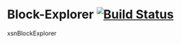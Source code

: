 # Block-Explorer [![Build Status](https://travis-ci.org/X9Developers/block-explorer.svg?branch=master)](https://travis-ci.org/X9Developers/block-explorer)
xsnBlockExplorer
